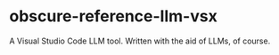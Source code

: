 # obscure-reference-llm-vsx
A Visual Studio Code LLM tool.  Written with the aid of LLMs, of course.
